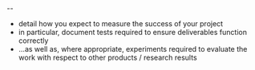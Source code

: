 

--
- detail how you expect to measure the success of your project
- in particular, document tests required to ensure deliverables function correctly
- ...as well as, where appropriate, experiments required to evaluate the work with respect to other products / research results